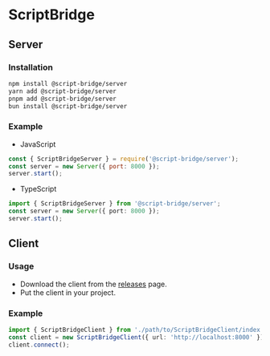 # ScriptBridge
## Server
### Installation
```bash
npm install @script-bridge/server
yarn add @script-bridge/server
pnpm add @script-bridge/server
bun install @script-bridge/server
```

### Example
- JavaScript
```javascript
const { ScriptBridgeServer } = require('@script-bridge/server');
const server = new Server({ port: 8000 });
server.start();
```

- TypeScript
```typescript
import { ScriptBridgeServer } from '@script-bridge/server';
const server = new Server({ port: 8000 });
server.start();
```

## Client
### Usage
- Download the client from the [releases](https://github.com/tutinoko2048/ScriptBridge/releases) page.
- Put the client in your project.

### Example
```typescript
import { ScriptBridgeClient } from './path/to/ScriptBridgeClient/index';
const client = new ScriptBridgeClient({ url: 'http://localhost:8000' });
client.connect();
```
